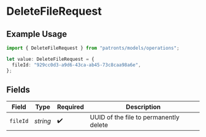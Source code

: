 # DeleteFileRequest

## Example Usage

```typescript
import { DeleteFileRequest } from "patronts/models/operations";

let value: DeleteFileRequest = {
  fileId: "929cc0d3-a9d6-43ca-ab45-73c8caa98a6e",
};
```

## Fields

| Field                                  | Type                                   | Required                               | Description                            |
| -------------------------------------- | -------------------------------------- | -------------------------------------- | -------------------------------------- |
| `fileId`                               | *string*                               | :heavy_check_mark:                     | UUID of the file to permanently delete |